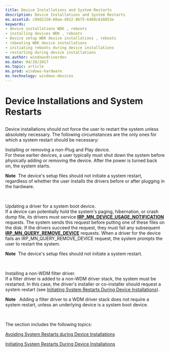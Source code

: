 ```yaml
---
title: Device Installations and System Restarts
description: Device Installations and System Restarts
ms.assetid: c09d2150-60ae-4912-86f5-6489c818853e
keywords:
- device installations WDK , reboots
- installing devices WDK , reboots
- Device setup WDK device installations , reboots
- rebooting WDK device installations
- initiating reboots during device installations
- restarting during device installations
ms.author: windowsdriverdev
ms.date: 04/20/2017
ms.topic: article
ms.prod: windows-hardware
ms.technology: windows-devices
---
```


# Device Installations and System Restarts


## <a href="" id="ddk-device-installations-requiring-a-reboot-dg"></a>


Device installations should not force the user to restart the system unless absolutely necessary. The following circumstances are the only ones for which a system restart should be necessary:

<a href="" id="installing-or-removing-a-non-plug-and-play-device--"></a>Installing or removing a non-Plug and Play device.   
For these earlier devices, a user typically must shut down the system before physically adding or removing the device. After the power is turned back on, the system starts.

**Note**  The device's setup files should not initiate a system restart, regardless of whether the user installs the drivers before or after plugging in the hardware.

 

<a href="" id="updating-a-driver-for-a-system-boot-device--"></a>Updating a driver for a system boot device.   
If a device can potentially hold the system's paging, hibernation, or crash dump file, its drivers must service [**IRP_MN_DEVICE_USAGE_NOTIFICATION**](https://msdn.microsoft.com/library/windows/hardware/ff550841) requests. The system sends this request before putting one of these files on the disk. If the drivers succeed the request, they must fail any subsequent [**IRP_MN_QUERY_REMOVE_DEVICE**](https://msdn.microsoft.com/library/windows/hardware/ff551705) requests. When a driver for the device fails an IRP_MN_QUERY_REMOVE_DEVICE request, the system prompts the user to restart the system.

**Note**  The device's setup files should not initiate a system restart.

 

<a href="" id="installing-a-non-wdm-filter-driver-"></a>Installing a non-WDM filter driver.  
If a filter driver is added to a non-WDM driver stack, the system must be restarted. In this case, the driver's installer or co-installer should request a system restart (see [Initiating System Restarts During Device Installations](initiating-system-restarts-during-device-installations.md)).

**Note**   Adding a filter driver to a WDM driver stack does not require a system restart, unless an underlying device is a system boot device.

 

The section includes the following topics:

[Avoiding System Restarts during Device Installations](avoiding-system-restarts-during-device-installations.md)

[Initiating System Restarts During Device Installations](initiating-system-restarts-during-device-installations.md)

 

 





